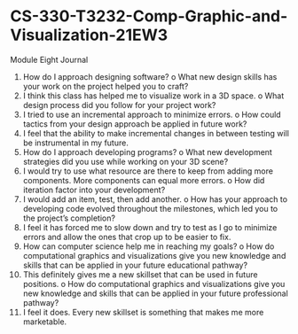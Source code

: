 # CS-330-T3232-Comp-Graphic-and-Visualization-21EW3

Module Eight Journal
1.	How do I approach designing software?
o	What new design skills has your work on the project helped you to craft?
1.	I think this class has helped me to visualize work in a 3D space.
o	What design process did you follow for your project work?
1.	I tried to use an incremental approach to minimize errors.
o	How could tactics from your design approach be applied in future work?
1.	I feel that the ability to make incremental changes in between testing will be instrumental in my future.
2.	How do I approach developing programs?
o	What new development strategies did you use while working on your 3D scene?
1.	I would try to use what resource are there to keep from adding more components. More components can equal more errors.
o	How did iteration factor into your development?
1.	I would add an item, test, then add another.
o	How has your approach to developing code evolved throughout the milestones, which led you to the project’s completion?
1.	I feel it has forced me to slow down and try to test as I go to minimize errors and allow the ones that crop up to be easier to fix.
3.	How can computer science help me in reaching my goals?
o	How do computational graphics and visualizations give you new knowledge and skills that can be applied in your future educational pathway?
1.	This definitely gives me a new skillset that can be used in future positions.
o	How do computational graphics and visualizations give you new knowledge and skills that can be applied in your future professional pathway?
1.	I feel it does. Every new skillset is something that makes me more marketable.

